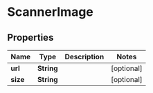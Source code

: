 
# ScannerImage

## Properties
Name | Type | Description | Notes
------------ | ------------- | ------------- | -------------
**url** | **String** |  |  [optional]
**size** | **String** |  |  [optional]



